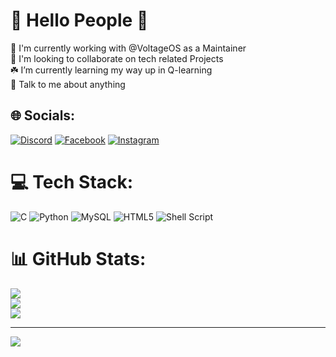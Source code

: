 # 💫 Hello People 🤗
🔭 I'm currently working with @VoltageOS as a Maintainer<br>👯 I'm looking to collaborate on tech related Projects<br>☘️ I’m currently learning my way up in Q-learning<br> 💬 Talk to me about anything <br>


## 🌐 Socials:
[![Discord](https://img.shields.io/badge/Discord-%237289DA.svg?logo=discord&logoColor=white)](https://discord.gg/#Saikrishna2275) [![Facebook](https://img.shields.io/badge/Facebook-%231877F2.svg?logo=Facebook&logoColor=white)](https://facebook.com/Saikrishna1504) [![Instagram](https://img.shields.io/badge/Instagram-%23E4405F.svg?logo=Instagram&logoColor=white)](https://instagram.com/Saikrishna1504) 

# 💻 Tech Stack:
![C](https://img.shields.io/badge/c-%2300599C.svg?style=for-the-badge&logo=c&logoColor=white) ![Python](https://img.shields.io/badge/python-3670A0?style=for-the-badge&logo=python&logoColor=ffdd54) ![MySQL](https://img.shields.io/badge/mysql-%2300000f.svg?style=for-the-badge&logo=mysql&logoColor=white) ![HTML5](https://img.shields.io/badge/html5-%23E34F26.svg?style=for-the-badge&logo=html5&logoColor=white) ![Shell Script](https://img.shields.io/badge/shell_script-%23121011.svg?style=for-the-badge&logo=gnu-bash&logoColor=white)

# 📊 GitHub Stats:
![](https://github-readme-stats.vercel.app/api?username=Saikrishna1504&theme=dracula&hide_border=false&include_all_commits=false&count_private=false)<br/>
![](https://github-readme-streak-stats.herokuapp.com/?user=Saikrishna1504&theme=dracula&hide_border=false)<br/>
![](https://github-readme-stats.vercel.app/api/top-langs/?username=Saikrishna1504&theme=dracula&hide_border=false&include_all_commits=false&count_private=false&layout=compact)



---
[![](https://visitcount.itsvg.in/api?id=Saikrishna1504&icon=0&color=0)](https://visitcount.itsvg.in)
